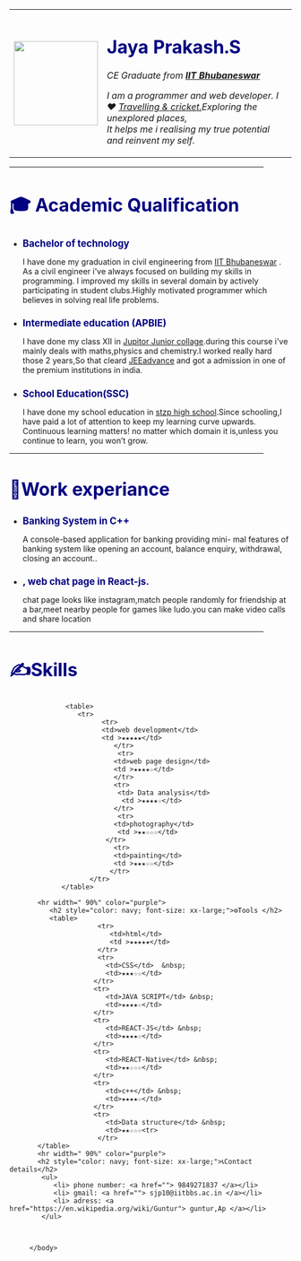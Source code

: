 <!DOCTYPE html>
<html>
    <head> 
       <meta charset=" utf-8">
       <title>  JAYA PRAKASH SANDEPOGU</title>
    </head>
    <body> 
       <table cellspacing="10">
            <tr>
                <td><img src="jp.png" height="150px" width="150px"> </td>
                <td>  <h1 style="color: navy;">Jaya Prakash.S</h1><p> <em>CE Graduate from <strong>
             <a href="https://www.iitbbs.ac.in/">IIT Bhubaneswar</a></strong></p>
                <P> I am a programmer and web developer. I ❤ <a href="">Travelling & cricket.</a>Exploring the unexplored places,
                   <br> It helps me i realising my true potential and reinvent my self. </em></P></td>
             </tr>
        </table>
 <hr width=" 90%" color="purple">
                <h2 style="color: navy; font-size: xx-large;">🎓 Academic Qualification</h2>
               <ul>
                   <li><h2 style="color: navy; font-size: larger;">
                    <strong>Bachelor of technology</strong></h2></li>
                    <p> I have done my graduation in civil engineering from  <a href="https://www.iitbbs.ac.in/">IIT Bhubaneswar</a> . As a civil engineer i've always focused on building my skills in programming.
                        I improved my skills in several domain by actively participating in student clubs.Highly motivated programmer which believes in solving real life problems.</p>
                  <li><h2 style="color: navy; font-size: larger;">
                    <strong>Intermediate education (APBIE)</strong></h2></li>
                    <p> I have done my  class XII in <a href="">Jupitor Junior collage</a>.during this course i've 
                        mainly deals with maths,physics and chemistry.I worked really hard those 2 years,So that cleard <a href="">JEEadvance</a> and got a admission in  one of the premium institutions in india.</p>
                  <li><h2 style="color: navy; font-size: larger;">
                     <strong>School Education(SSC)</strong></h2></li>
                     <p> I have done my  school education in <a href=""> stzp high school</a>.Since schooling,I have paid a lot of attention to keep my learning curve upwards.
                        Continuous learning matters! no matter which domain it is,unless you continue to learn, you won’t grow. </p>
               </ul> 
 <hr width=" 90%" color="purple">
                        <h2 style="color: navy; font-size: xx-large;">💼Work experiance </h2> 
        <ul> 
                   <li><h2 style="color: navy; font-size: larger;">
                 <strong>Banking System in C++</strong></h2></li>
                    <p>A console-based application for banking providing mini- mal features of banking system 
                    like opening an account, balance enquiry, withdrawal, closing an account..
                  </p>
                   <li><h2 style="color: navy; font-size: larger;">
           ,      <strong> web chat page in React-js.</strong></h2></li>
                 <p> chat page looks like instagram,match people randomly for friendship at a bar,meet nearby people for games like ludo.you can make video calls and share location </p>
                   </ul>
 <hr width=" 90%" color="purple">
           <h2 style="color: navy; font-size: xx-large;">✍Skills </h2> 
              
                  
                  <table>
                     <tr>
                           <tr>
                           <td>web development</td> 
                           <td >★★★★★</td>
                              </tr>
                               <tr>
                              <td>web page design</td> 
                              <td >★★★★☆</td>
                              </tr>            
                              <tr>
                               <td> Data analysis</td> 
                                <td >★★★★☆</td>
                              </tr>
                               <tr>
                              <td>photography</td> 
                               <td >★★☆☆☆</td>
                            </tr>            
                              <tr>
                              <td>painting</td> 
                              <td >★★★☆☆</td>
                             </tr>             
                        </tr>
                 </table>
               
           <hr width=" 90%" color="purple">
              <h2 style="color: navy; font-size: xx-large;">⚙Tools </h2> 
              <table>
                          <tr>
                             <td>html</td> 
                             <td >★★★★★</td>
                          </tr>
                          <tr>
                            <td>CSS</td>  &nbsp;
                            <td>★★★☆☆</td>
                         </tr>
                         <tr>
                            <td>JAVA SCRIPT</td> &nbsp;
                            <td>★★★★☆</td>
                         </tr>
                         <tr>
                            <td>REACT-JS</td> &nbsp;
                            <td>★★★★☆</td>
                         </tr>
                         <tr>
                            <td>REACT-Native</td> &nbsp;
                            <td>★★☆☆☆</td>
                         </tr>
                         <tr>
                            <td>c++</td> &nbsp;
                            <td>★★★★☆</td>
                         </tr>
                         <tr>
                            <td>Data structure</td> &nbsp;
                            <td>★★☆☆☆<tr>
                          </tr>
           </table>
           <hr width=" 90%" color="purple">
           <h2 style="color: navy; font-size: xx-large;">📞Contact details</h2> 
            <ul>
               <li> phone number: <a href=""> 9849271837 </a></li>
               <li> gmail: <a href=""> sjp10@iitbbs.ac.in </a></li>
               <li> adress: <a href="https://en.wikipedia.org/wiki/Guntur"> guntur,Ap </a></li> 
            </ul>
       


         </body>
         
</html>
